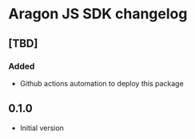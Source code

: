 <!--
Template:
## [TBD] (Leave the TBD and add your changes below it. Github actions uses this pattern to get the right Changelogs for the release)

Description of the release

### Added
- Link, and make it obvious that date format is ISO 8601.

### Changed
- Clarified the section on "Is there a standard change log format?".

### Fixed
- Fix Markdown links to tag comparison URL with footnote-style links.
-->

# Aragon JS SDK changelog

## [TBD] 

### Added
- Github actions automation to deploy this package 

## 0.1.0

- Initial version
